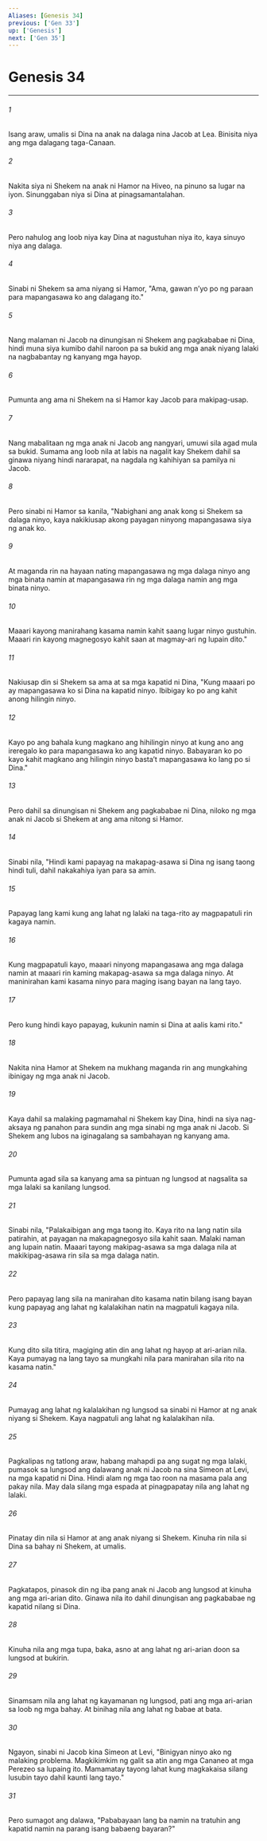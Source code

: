 ```yaml
---
Aliases: [Genesis 34]
previous: ['Gen 33']
up: ['Genesis']
next: ['Gen 35']
---
```

# Genesis 34

***


###### 1 


Isang araw, umalis si Dina na anak na dalaga nina Jacob at Lea. Binisita niya ang mga dalagang taga-Canaan. 


###### 2 


Nakita siya ni Shekem na anak ni Hamor na Hiveo, na pinuno sa lugar na iyon. Sinunggaban niya si Dina at pinagsamantalahan. 


###### 3 


Pero nahulog ang loob niya kay Dina at nagustuhan niya ito, kaya sinuyo niya ang dalaga. 


###### 4 


Sinabi ni Shekem sa ama niyang si Hamor, "Ama, gawan nʼyo po ng paraan para mapangasawa ko ang dalagang ito." 


###### 5 


Nang malaman ni Jacob na dinungisan ni Shekem ang pagkababae ni Dina, hindi muna siya kumibo dahil naroon pa sa bukid ang mga anak niyang lalaki na nagbabantay ng kanyang mga hayop. 


###### 6 


Pumunta ang ama ni Shekem na si Hamor kay Jacob para makipag-usap. 


###### 7 


Nang mabalitaan ng mga anak ni Jacob ang nangyari, umuwi sila agad mula sa bukid. Sumama ang loob nila at labis na nagalit kay Shekem dahil sa ginawa niyang hindi nararapat, na nagdala ng kahihiyan sa pamilya ni Jacob. 


###### 8 


Pero sinabi ni Hamor sa kanila, "Nabighani ang anak kong si Shekem sa dalaga ninyo, kaya nakikiusap akong payagan ninyong mapangasawa siya ng anak ko. 


###### 9 


At maganda rin na hayaan nating mapangasawa ng mga dalaga ninyo ang mga binata namin at mapangasawa rin ng mga dalaga namin ang mga binata ninyo. 


###### 10 


Maaari kayong manirahang kasama namin kahit saang lugar ninyo gustuhin. Maaari rin kayong magnegosyo kahit saan at magmay-ari ng lupain dito." 


###### 11 


Nakiusap din si Shekem sa ama at sa mga kapatid ni Dina, "Kung maaari po ay mapangasawa ko si Dina na kapatid ninyo. Ibibigay ko po ang kahit anong hilingin ninyo. 


###### 12 


Kayo po ang bahala kung magkano ang hihilingin ninyo at kung ano ang ireregalo ko para mapangasawa ko ang kapatid ninyo. Babayaran ko po kayo kahit magkano ang hilingin ninyo bastaʼt mapangasawa ko lang po si Dina." 


###### 13 


Pero dahil sa dinungisan ni Shekem ang pagkababae ni Dina, niloko ng mga anak ni Jacob si Shekem at ang ama nitong si Hamor. 


###### 14 


Sinabi nila, "Hindi kami papayag na makapag-asawa si Dina ng isang taong hindi tuli, dahil nakakahiya iyan para sa amin. 


###### 15 


Papayag lang kami kung ang lahat ng lalaki na taga-rito ay magpapatuli rin kagaya namin. 


###### 16 


Kung magpapatuli kayo, maaari ninyong mapangasawa ang mga dalaga namin at maaari rin kaming makapag-asawa sa mga dalaga ninyo. At maninirahan kami kasama ninyo para maging isang bayan na lang tayo. 


###### 17 


Pero kung hindi kayo papayag, kukunin namin si Dina at aalis kami rito." 


###### 18 


Nakita nina Hamor at Shekem na mukhang maganda rin ang mungkahing ibinigay ng mga anak ni Jacob. 


###### 19 


Kaya dahil sa malaking pagmamahal ni Shekem kay Dina, hindi na siya nag-aksaya ng panahon para sundin ang mga sinabi ng mga anak ni Jacob. Si Shekem ang lubos na iginagalang sa sambahayan ng kanyang ama. 


###### 20 


Pumunta agad sila sa kanyang ama sa pintuan ng lungsod at nagsalita sa mga lalaki sa kanilang lungsod. 


###### 21 


Sinabi nila, "Palakaibigan ang mga taong ito. Kaya rito na lang natin sila patirahin, at payagan na makapagnegosyo sila kahit saan. Malaki naman ang lupain natin. Maaari tayong makipag-asawa sa mga dalaga nila at makikipag-asawa rin sila sa mga dalaga natin. 


###### 22 


Pero papayag lang sila na manirahan dito kasama natin bilang isang bayan kung papayag ang lahat ng kalalakihan natin na magpatuli kagaya nila. 


###### 23 


Kung dito sila titira, magiging atin din ang lahat ng hayop at ari-arian nila. Kaya pumayag na lang tayo sa mungkahi nila para manirahan sila rito na kasama natin." 


###### 24 


Pumayag ang lahat ng kalalakihan ng lungsod sa sinabi ni Hamor at ng anak niyang si Shekem. Kaya nagpatuli ang lahat ng kalalakihan nila. 


###### 25 


Pagkalipas ng tatlong araw, habang mahapdi pa ang sugat ng mga lalaki, pumasok sa lungsod ang dalawang anak ni Jacob na sina Simeon at Levi, na mga kapatid ni Dina. Hindi alam ng mga tao roon na masama pala ang pakay nila. May dala silang mga espada at pinagpapatay nila ang lahat ng lalaki. 


###### 26 


Pinatay din nila si Hamor at ang anak niyang si Shekem. Kinuha rin nila si Dina sa bahay ni Shekem, at umalis. 


###### 27 


Pagkatapos, pinasok din ng iba pang anak ni Jacob ang lungsod at kinuha ang mga ari-arian dito. Ginawa nila ito dahil dinungisan ang pagkababae ng kapatid nilang si Dina. 


###### 28 


Kinuha nila ang mga tupa, baka, asno at ang lahat ng ari-arian doon sa lungsod at bukirin. 


###### 29 


Sinamsam nila ang lahat ng kayamanan ng lungsod, pati ang mga ari-arian sa loob ng mga bahay. At binihag nila ang lahat ng babae at bata. 


###### 30 


Ngayon, sinabi ni Jacob kina Simeon at Levi, "Binigyan ninyo ako ng malaking problema. Magkikimkim ng galit sa atin ang mga Cananeo at mga Perezeo sa lupaing ito. Mamamatay tayong lahat kung magkakaisa silang lusubin tayo dahil kaunti lang tayo." 


###### 31 


Pero sumagot ang dalawa, "Pababayaan lang ba namin na tratuhin ang kapatid namin na parang isang babaeng bayaran?"
